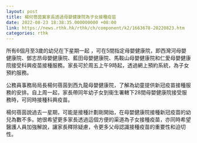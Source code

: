 ```yaml
---
layout: post
title: 楊何蓓茵冀家長透過母嬰健康院為子女接種疫苗
date: 2022-08-23 18:38:35.000000000 +08:00
link: https://news.rthk.hk/rthk/ch/component/k2/1663678-20220823.htm
categories: rthk
---
```


所有6個月至3歲的幼兒在下星期一起 ，可在5間指定母嬰健康院，即西灣河母嬰健康院、鄧志昂母嬰健康院、藍田母嬰健康院、馬鞍山母嬰健康院和仁愛母嬰健康院接受科興疫苗接種服務。家長可於周五上午9時起，透過網上預約系統，為子女預約服務。

公務員事務局局長楊何蓓茵到西九龍母嬰健康院，了解為幼童提供新冠疫苗接種服務的安排。自上周一起，家長帶同年幼子女到衞生署轄下28間母嬰健康院接受服務時，可同時接種科興疫苗。
 
楊何蓓茵說過去一星期，可能是接種計劃剛開始，在母嬰健康院接種新冠疫苗的幼兒為數不多。她很希望更多家長透過這個方便的渠道為子女接種疫苗，亦同時希望醫護人員加強解說，讓家長釋除疑慮，令更多父母認識接種疫苗的重要性和迫切性。
